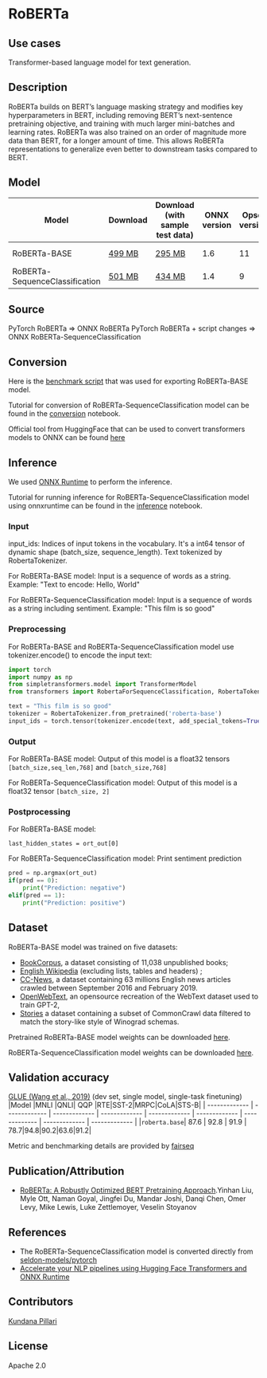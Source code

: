 # RoBERTa

## Use cases
Transformer-based language model for text generation.   

## Description
RoBERTa builds on BERT’s language masking strategy and modifies key hyperparameters in BERT, including removing BERT’s next-sentence pretraining objective, and training with much larger mini-batches and learning rates. RoBERTa was also trained on an order of magnitude more data than BERT, for a longer amount of time. This allows RoBERTa representations to generalize even better to downstream tasks compared to BERT.

## Model

 |Model        |Download  |Download (with sample test data)| ONNX version |Opset version|Accuracy|
| ------------- | ------------- | ------------- | ------------- | ------------- | ------------- |
|RoBERTa-BASE| [499 MB](model/roberta-base-11.onnx) |  [295 MB](model/roberta-base-11.tar.gz) |  1.6 | 11|MCC of [0.85](dependencies/roberta-sequence-classification-validation.ipynb)|
|RoBERTa-SequenceClassification| [501 MB](model/roberta-sequence-classification-9.onnx) |  [434 MB](model/roberta-sequence-classification-9.tar.gz) |  1.4 | 9|88.5|

## Source
PyTorch RoBERTa => ONNX RoBERTa
PyTorch RoBERTa + script changes => ONNX RoBERTa-SequenceClassification

## Conversion
Here is the [benchmark script](https://github.com/microsoft/onnxruntime/blob/master/onnxruntime/python/tools/transformers/run_benchmark.sh) that was used for exporting RoBERTa-BASE model. 

Tutorial for conversion of RoBERTa-SequenceClassification model can be found in the [conversion](https://github.com/SeldonIO/seldon-models/blob/master/pytorch/moviesentiment_roberta/pytorch-roberta-onnx.ipynb) notebook.

Official tool from HuggingFace that can be used to convert transformers models to ONNX can be found [here](https://github.com/huggingface/transformers/blob/master/src/transformers/convert_graph_to_onnx.py)

## Inference
We used [ONNX Runtime](https://github.com/microsoft/onnxruntime) to perform the inference.

Tutorial for running inference for RoBERTa-SequenceClassification model using onnxruntime can be found in the [inference](dependencies/roberta-inference.ipynb) notebook.

### Input
input_ids: Indices of input tokens in the vocabulary. It's a int64 tensor of dynamic shape (batch_size, sequence_length). Text tokenized by RobertaTokenizer. 

For RoBERTa-BASE model: 
Input is a sequence of words as a string. Example: "Text to encode: Hello, World"

For RoBERTa-SequenceClassification model: 
Input is a sequence of words as a string including sentiment. Example: "This film is so good"


### Preprocessing
For RoBERTa-BASE and RoBERTa-SequenceClassification model use tokenizer.encode() to encode the input text:
```python
import torch
import numpy as np
from simpletransformers.model import TransformerModel
from transformers import RobertaForSequenceClassification, RobertaTokenizer

text = "This film is so good"
tokenizer = RobertaTokenizer.from_pretrained('roberta-base')
input_ids = torch.tensor(tokenizer.encode(text, add_special_tokens=True)).unsqueeze(0)  # Batch size 1
```

### Output
For RoBERTa-BASE model:
Output of this model is a float32 tensors ```[batch_size,seq_len,768]``` and ```[batch_size,768]```

For RoBERTa-SequenceClassification model:
Output of this model is a float32 tensor ```[batch_size, 2]```

### Postprocessing
For RoBERTa-BASE model:
```
last_hidden_states = ort_out[0]
```

For RoBERTa-SequenceClassification model:
Print sentiment prediction
```python
pred = np.argmax(ort_out)
if(pred == 0):
    print("Prediction: negative")
elif(pred == 1):
    print("Prediction: positive")
```

## Dataset
RoBERTa-BASE model was trained on five datasets:
* [BookCorpus](https://yknzhu.wixsite.com/mbweb), a dataset consisting of 11,038 unpublished books;
* [English Wikipedia](https://en.wikipedia.org/wiki/English_Wikipedia) (excluding lists, tables and headers) ;
* [CC-News](https://commoncrawl.org/2016/10/news-dataset-available/), a dataset containing 63 millions English news articles crawled between September 2016 and February 2019.
* [OpenWebText](https://github.com/jcpeterson/openwebtext), an opensource recreation of the WebText dataset used to train GPT-2,
* [Stories](https://arxiv.org/abs/1806.02847) a dataset containing a subset of CommonCrawl data filtered to match the story-like style of Winograd schemas.

Pretrained RoBERTa-BASE model weights can be downloaded [here](https://s3.amazonaws.com/models.huggingface.co/bert/roberta-base-pytorch_model.bin).

RoBERTa-SequenceClassification model weights can be downloaded [here](https://storage.googleapis.com/seldon-models/pytorch/moviesentiment_roberta/pytorch_model.bin).

## Validation accuracy
[GLUE (Wang et al., 2019)](https://gluebenchmark.com/) (dev set, single model, single-task finetuning)
 |Model        |MNLI |QNLI| QQP |RTE|SST-2|MRPC|CoLA|STS-B|
| ------------- | ------------- | ------------- | ------------- | ------------- | ------------- | ------------- | ------------- | ------------- |
|```roberta.base```| 87.6 | 92.8 |  91.9 | 78.7|94.8|90.2|63.6|91.2|

Metric and benchmarking details are provided by [fairseq](https://github.com/pytorch/fairseq/tree/master/examples/roberta)

## Publication/Attribution
* [RoBERTa: A Robustly Optimized BERT Pretraining Approach](https://arxiv.org/pdf/1907.11692.pdf).Yinhan Liu, Myle Ott, Naman Goyal, Jingfei Du, Mandar Joshi, Danqi Chen, Omer Levy, Mike Lewis, Luke Zettlemoyer, Veselin Stoyanov

## References
* The RoBERTa-SequenceClassification model is converted directly from [seldon-models/pytorch](https://github.com/SeldonIO/seldon-models/blob/master/pytorch/moviesentiment_roberta/pytorch-roberta-onnx.ipynb)
* [Accelerate your NLP pipelines using Hugging Face Transformers and ONNX Runtime](https://medium.com/microsoftazure/accelerate-your-nlp-pipelines-using-hugging-face-transformers-and-onnx-runtime-2443578f4333)

## Contributors
[Kundana Pillari](https://github.com/kundanapillari)

## License
Apache 2.0
